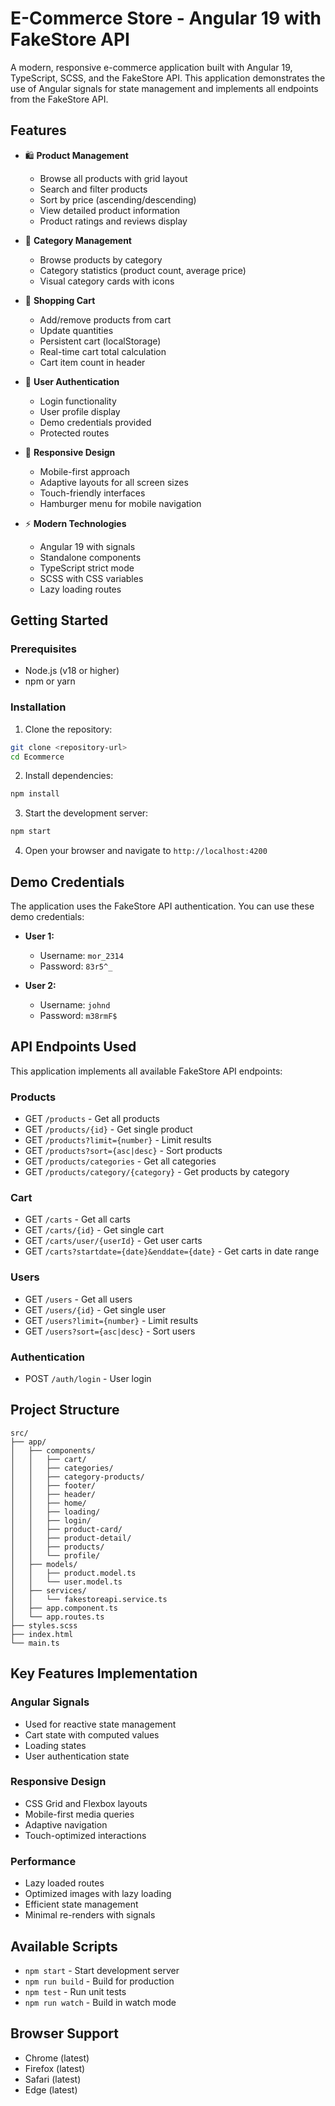 # E-Commerce Store - Angular 19 with FakeStore API

A modern, responsive e-commerce application built with Angular 19, TypeScript, SCSS, and the FakeStore API. This application demonstrates the use of Angular signals for state management and implements all endpoints from the FakeStore API.

## Features

- 🛍️ **Product Management**

  - Browse all products with grid layout
  - Search and filter products
  - Sort by price (ascending/descending)
  - View detailed product information
  - Product ratings and reviews display

- 📁 **Category Management**

  - Browse products by category
  - Category statistics (product count, average price)
  - Visual category cards with icons

- 🛒 **Shopping Cart**

  - Add/remove products from cart
  - Update quantities
  - Persistent cart (localStorage)
  - Real-time cart total calculation
  - Cart item count in header

- 👤 **User Authentication**

  - Login functionality
  - User profile display
  - Demo credentials provided
  - Protected routes

- 📱 **Responsive Design**

  - Mobile-first approach
  - Adaptive layouts for all screen sizes
  - Touch-friendly interfaces
  - Hamburger menu for mobile navigation

- ⚡ **Modern Technologies**
  - Angular 19 with signals
  - Standalone components
  - TypeScript strict mode
  - SCSS with CSS variables
  - Lazy loading routes

## Getting Started

### Prerequisites

- Node.js (v18 or higher)
- npm or yarn

### Installation

1. Clone the repository:

```bash
git clone <repository-url>
cd Ecommerce
```

2. Install dependencies:

```bash
npm install
```

3. Start the development server:

```bash
npm start
```

4. Open your browser and navigate to `http://localhost:4200`

## Demo Credentials

The application uses the FakeStore API authentication. You can use these demo credentials:

- **User 1:**

  - Username: `mor_2314`
  - Password: `83r5^_`

- **User 2:**
  - Username: `johnd`
  - Password: `m38rmF$`

## API Endpoints Used

This application implements all available FakeStore API endpoints:

### Products

- GET `/products` - Get all products
- GET `/products/{id}` - Get single product
- GET `/products?limit={number}` - Limit results
- GET `/products?sort={asc|desc}` - Sort products
- GET `/products/categories` - Get all categories
- GET `/products/category/{category}` - Get products by category

### Cart

- GET `/carts` - Get all carts
- GET `/carts/{id}` - Get single cart
- GET `/carts/user/{userId}` - Get user carts
- GET `/carts?startdate={date}&enddate={date}` - Get carts in date range

### Users

- GET `/users` - Get all users
- GET `/users/{id}` - Get single user
- GET `/users?limit={number}` - Limit results
- GET `/users?sort={asc|desc}` - Sort users

### Authentication

- POST `/auth/login` - User login

## Project Structure

```
src/
├── app/
│   ├── components/
│   │   ├── cart/
│   │   ├── categories/
│   │   ├── category-products/
│   │   ├── footer/
│   │   ├── header/
│   │   ├── home/
│   │   ├── loading/
│   │   ├── login/
│   │   ├── product-card/
│   │   ├── product-detail/
│   │   ├── products/
│   │   └── profile/
│   ├── models/
│   │   ├── product.model.ts
│   │   └── user.model.ts
│   ├── services/
│   │   └── fakestoreapi.service.ts
│   ├── app.component.ts
│   └── app.routes.ts
├── styles.scss
├── index.html
└── main.ts
```

## Key Features Implementation

### Angular Signals

- Used for reactive state management
- Cart state with computed values
- Loading states
- User authentication state

### Responsive Design

- CSS Grid and Flexbox layouts
- Mobile-first media queries
- Adaptive navigation
- Touch-optimized interactions

### Performance

- Lazy loaded routes
- Optimized images with lazy loading
- Efficient state management
- Minimal re-renders with signals

## Available Scripts

- `npm start` - Start development server
- `npm run build` - Build for production
- `npm test` - Run unit tests
- `npm run watch` - Build in watch mode

## Browser Support

- Chrome (latest)
- Firefox (latest)
- Safari (latest)
- Edge (latest)


